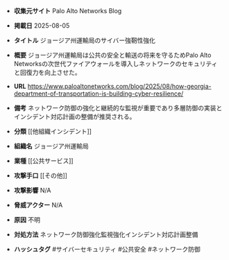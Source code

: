 - **収集元サイト**
Palo Alto Networks Blog

- **掲載日**
2025-08-05

- **タイトル**
ジョージア州運輸局のサイバー強靭性強化

- **概要**
ジョージア州運輸局は公共の安全と輸送の将来を守るためPalo Alto Networksの次世代ファイアウォールを導入しネットワークのセキュリティと回復力を向上させた。

- **URL**
https://www.paloaltonetworks.com/blog/2025/08/how-georgia-department-of-transportation-is-building-cyber-resilience/

- **備考**
ネットワーク防御の強化と継続的な監視が重要であり多層防御の実装とインシデント対応計画の整備が推奨される。

- **分類**
[[他組織インシデント]]

- **組織名**
ジョージア州運輸局

- **業種**
[[公共サービス]]

- **攻撃手口**
[[その他]]

- **攻撃影響**
N/A

- **脅威アクター**
N/A

- **原因**
不明

- **対処方法**
ネットワーク防御強化監視強化インシデント対応計画整備

- **ハッシュタグ**
#サイバーセキュリティ #公共安全 #ネットワーク防御

